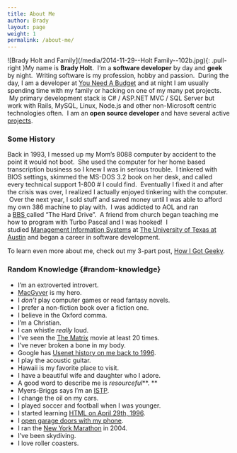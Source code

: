 ```yaml
---
title: About Me
author: Brady
layout: page
weight: 1
permalink: /about-me/
---
```

![Brady Holt and Family](/media/2014-11-29--Holt Family--102b.jpg){: .pull-right }My name is **Brady Holt**.  I&#8217;m a **software developer** by day and **geek** by night.  Writing software is my profession, hobby and passion.  During the day, I am a developer at [You Need A Budget][2] and at night I am usually spending time with my family or hacking on one of my many pet projects.  My primary development stack is C# / ASP.NET MVC / SQL Server but work with Rails, MySQL, Linux, Node.js and other non-Microsoft centric technologies often.  I am an **open source developer** and have several active [projects][3].

### Some History

Back in 1993, I messed up my Mom&#8217;s 8088 computer by accident to the point it would not boot.  She used the computer for her home based transcription business so I knew I was in serious trouble.  I tinkered with BIOS settings, skimmed the MS-DOS 3.2 book on her desk, and called every technical support 1-800 # I could find.  Eventually I fixed it and after the crisis was over, I realized I actually enjoyed tinkering with the computer.  Over the next year, I sold stuff and saved money until I was able to afford my own 386 machine to play with.  I was addicted to AOL and ran a <a href="http://en.wikipedia.org/wiki/Bulletin_board_system" target="_blank">BBS </a>called &#8220;The Hard Drive&#8221;.  A friend from church began teaching me how to program with Turbo Pascal and I was hooked!  I studied <a href="http://www.mccombs.utexas.edu/Departments/IROM/Degree-Programs/BBA/MIS" target="_blank">Management Information Systems</a> at <a href="http://www.utexas.edu" target="_blank">The University of Texas at Austin</a> and began a career in software development.

To learn even more about me, check out my 3-part post, [How I Got Geeky][4].

### Random Knowledge {#random-knowledge}

  * I&#8217;m an extroverted introvert.
  * <a href="http://en.wikipedia.org/wiki/MacGyver" target="_blank">MacGyver</a> is my hero.
  * I *don&#8217;t* play computer games or read fantasy novels.
  * I prefer a non-fiction book over a fiction one.
  * I believe in the Oxford comma.
  * I&#8217;m a Christian.
  * I can whistle *really* loud.
  * I&#8217;ve seen the <a href="http://en.wikipedia.org/wiki/The_Matrix" target="_blank">The Matrix</a> movie at least 20 times.
  * I&#8217;ve never broken a bone in my body.
  * Google has <a href="https://groups.google.com/forum/#!searchin/comp.lang.pascal.borland/%22brady$20holt%22" target="_blank">Usenet history on me back to 1996</a>.
  * I play the acoustic guitar.
  * Hawaii is my favorite place to visit.
  * I have a beautiful wife and daughter who I adore.
  * A good word to describe me is *resourceful***. **
  * Myers-Briggs says I&#8217;m an <a href="http://www.16personalities.com/istp-personality" target="_blank">ISTP</a>.
  * I change the oil on my cars.
  * I played soccer and football when I was younger.
  * I started learning <a href="https://groups.google.com/forum/#!msg/news.newusers.questions/dM9JlghStWE/AYcV2WdybT8J" target="_blank">HTML on April 29th, 1996</a>.
  * I <a href="/iphone-control-house-alarm-and-garage-doors/" target="_blank">open garage doors with my phone</a>.
  * I ran the <a href="http://www.ingnycmarathon.org/" target="_blank">New York Marathon</a> in 2004.
  * I&#8217;ve been skydiving.
  * I love roller coasters.

 [2]: http://www.youneedabudget.com/
 [3]: /projects/
 [4]: /how-i-got-geeky
